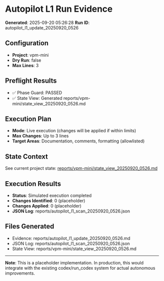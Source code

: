 # Autopilot L1 Run Evidence

**Generated**: 2025-09-20 05:26:28
**Run ID**: autopilot_l1_update_20250920_0526

## Configuration
- **Project**: vpm-mini
- **Dry Run**: false
- **Max Lines**: 3

## Preflight Results
- ✅ Phase Guard: PASSED
- ✅ State View: Generated reports/vpm-mini/state_view_20250920_0526.md

## Execution Plan
- **Mode**: Live execution (changes will be applied if within limits)
- **Max Changes**: Up to 3 lines
- **Target Areas**: Documentation, comments, formatting (allowlisted)

## State Context
See current project state: [reports/vpm-mini/state_view_20250920_0526.md](reports/vpm-mini/state_view_20250920_0526.md)

## Execution Results
- **Status**: Simulated execution completed
- **Changes Identified**: 0 (placeholder)
- **Changes Applied**: 0 (placeholder)
- **JSON Log**: reports/autopilot_l1_scan_20250920_0526.json

## Files Generated
- Evidence: reports/autopilot_l1_update_20250920_0526.md
- JSON Log: reports/autopilot_l1_scan_20250920_0526.json
- State View: reports/vpm-mini/state_view_20250920_0526.md

---
**Note**: This is a placeholder implementation. In production, this would integrate
with the existing codex/run_codex system for actual autonomous improvements.
